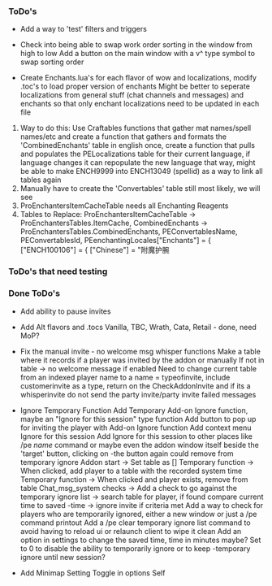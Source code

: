 ### ToDo's

- Add a way to 'test' filters and triggers

- Check into being able to swap work order sorting in the window from high to low
Add a button on the main window with a v^ type symbol to swap sorting order

- Create Enchants.lua's for each flavor of wow and localizations, modify .toc's to load proper version of enchants
Might be better to seperate localizations from general stuff (chat channels and messages) and enchants so that only enchant localizations need to be updated in each file
1. Way to do this: Use Craftables functions that gather mat names/spell names/etc and create a function that gathers and formats the 'CombinedEnchants' table in english once, create a function that pulls and populates the PELocalizations table for their current language, if language changes it can repopulate the new language that way, might be able to make ENCH9999 into ENCH13049 (spellid) as a way to link all tables again
2. Manually have to create the 'Convertables' table still most likely, we will see
3. ProEnchantersItemCacheTable needs all Enchanting Reagents
4. Tables to Replace: ProEnchantersItemCacheTable -> ProEnchantersTables.ItemCache, CombinedEnchants -> ProEnchantersTables.CombinedEnchants, PEConvertablesName, PEConvertablesId, PEenchantingLocales["Enchants"] = {	["ENCH100106"] = { ["Chinese"] = "附魔护腕

### ToDo's that need testing

### Done ToDo's

- Add ability to pause invites

- Add Alt flavors and .tocs
Vanilla, TBC, Wrath, Cata, Retail - done, need MoP?

- Fix the manual invite - no welcome msg whisper functions
Make a table where it records if a player was invited by the addon or manually
If not in table -> no welcome message if enabled
Need to change current table from an indexed player name to a name = typeofinvite, include customerinvite as a type, return on the CheckAddonInvite and if its a whisperinvite do not send the party invite/party invite failed messages

- Ignore Temporary Function
Add Temporary Add-on Ignore function, maybe an "Ignore for this session" type function
Add button to pop up for inviting the player with Add-on Ignore function
Add context menu Ignore for this session
Add Ignore for this session to other places like /pe *name* command or maybe even the addon window itself beside the 'target' button, clicking on -the button again could remove from temporary ignore
Addon start -> Set table as []
Temporary function -> When clicked, add player to a table with the recorded system time
Temporary function -> When clicked and player exists, remove from table
Chat_msg_system checks -> Add a check to go against the temporary ignore list -> search table for player, if found compare current time to saved -time -> ignore invite if criteria met
Add a way to check for players who are temporarily ignored, either a new window or just a /pe command printout
Add a /pe clear temporary ignore list command to avoid having to reload ui or relaunch client to wipe it clean
Add an option in settings to change the saved time, time in minutes maybe? Set to 0 to disable the ability to temporarily ignore or to keep -temporary ignore until new session?

- Add Minimap Setting Toggle in options
Self
